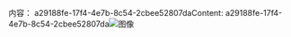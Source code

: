<span data-ttu-id="d62d2-101">内容： a29188fe-17f4-4e7b-8c54-2cbee52807da</span><span class="sxs-lookup"><span data-stu-id="d62d2-101">Content: a29188fe-17f4-4e7b-8c54-2cbee52807da</span></span>![图像](cc592955-3565-48e3-9270-f597b2dfdb3d.png)
